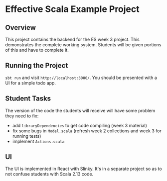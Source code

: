 # Effective Scala Example Project

## Overview

This project contains the backend for the ES week 3 project. This demonstrates the complete working system. Students will be given portions of this and have to complete it.


## Running the Project

`sbt run` and visit `http://localhost:3000/`. You should be presented with a UI for a simple todo app.


## Student Tasks

The version of the code the students will receive will have some problem they need to fix:

- add `libraryDependencies` to get code compiling (week 3 material)
- fix some bugs in `Model.scala` (refresh week 2 collections and week 3 for running tests)
- implement `Actions.scala`


## UI

The UI is implemented in React with Slinky. It's in a separate project so as to not confuse students with Scala 2.13 code.
